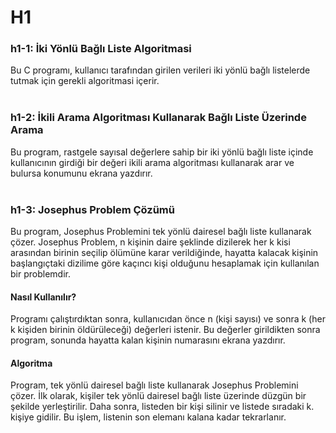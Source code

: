 ﻿
# H1

<h3>h1-1: İki Yönlü Bağlı Liste Algoritmasi </h3>
Bu C programı, kullanıcı tarafından girilen verileri iki yönlü bağlı listelerde tutmak için gerekli algoritmasi içerir. </br></br>

<h3>h1-2: İkili Arama Algoritması Kullanarak Bağlı Liste Üzerinde Arama</h3>

Bu program, rastgele sayısal değerlere sahip bir iki yönlü bağlı liste içinde kullanıcının girdiği bir değeri ikili arama algoritması kullanarak arar ve bulursa konumunu ekrana yazdırır.</br></br>


<h3>h1-3: Josephus Problem Çözümü</h3>
Bu program, Josephus Problemini tek yönlü dairesel bağlı liste kullanarak çözer. Josephus Problem, n kişinin daire şeklinde dizilerek her k kisi arasından birinin seçilip ölümüne karar verildiğinde, hayatta kalacak kişinin başlangıçtaki dizilime göre kaçıncı kişi olduğunu hesaplamak için kullanılan bir problemdir.</br>
<h4>Nasıl Kullanılır?</h4>
Programı çalıştırdıktan sonra, kullanıcıdan önce n (kişi sayısı) ve sonra k (her k kişiden birinin öldürüleceği) değerleri istenir. Bu değerler girildikten sonra program, sonunda hayatta kalan kişinin numarasını ekrana yazdırır.</br>
<h4>Algoritma</h4>
Program, tek yönlü dairesel bağlı liste kullanarak Josephus Problemini çözer. İlk olarak, kişiler tek yönlü dairesel bağlı liste üzerinde düzgün bir şekilde yerleştirilir. Daha sonra, listeden bir kişi silinir ve listede sıradaki k. kişiye gidilir. Bu işlem, listenin son elemanı kalana kadar tekrarlanır.
</br></br>
